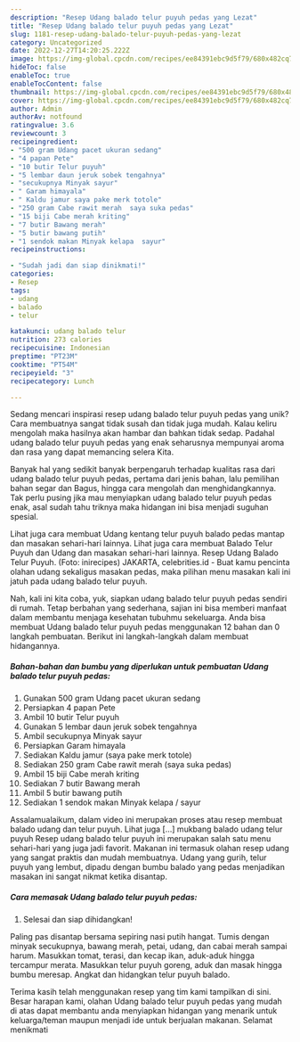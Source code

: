 ```yaml
---
description: "Resep Udang balado telur puyuh pedas yang Lezat"
title: "Resep Udang balado telur puyuh pedas yang Lezat"
slug: 1181-resep-udang-balado-telur-puyuh-pedas-yang-lezat
category: Uncategorized
date: 2022-12-27T14:20:25.222Z
image: https://img-global.cpcdn.com/recipes/ee84391ebc9d5f79/680x482cq70/udang-balado-telur-puyuh-pedas-foto-resep-utama.jpg
hideToc: false
enableToc: true
enableTocContent: false
thumbnail: https://img-global.cpcdn.com/recipes/ee84391ebc9d5f79/680x482cq70/udang-balado-telur-puyuh-pedas-foto-resep-utama.jpg
cover: https://img-global.cpcdn.com/recipes/ee84391ebc9d5f79/680x482cq70/udang-balado-telur-puyuh-pedas-foto-resep-utama.jpg
author: Admin
authorAv: notfound
ratingvalue: 3.6
reviewcount: 3
recipeingredient:
- "500 gram Udang pacet ukuran sedang"
- "4 papan Pete"
- "10 butir Telur puyuh"
- "5 lembar daun jeruk sobek tengahnya"
- "secukupnya Minyak sayur"
- " Garam himayala"
- " Kaldu jamur saya pake merk totole"
- "250 gram Cabe rawit merah  saya suka pedas"
- "15 biji Cabe merah kriting"
- "7 butir Bawang merah"
- "5 butir bawang putih"
- "1 sendok makan Minyak kelapa  sayur"
recipeinstructions:

- "Sudah jadi dan siap dinikmati!"
categories:
- Resep
tags:
- udang
- balado
- telur

katakunci: udang balado telur 
nutrition: 273 calories
recipecuisine: Indonesian
preptime: "PT23M"
cooktime: "PT54M"
recipeyield: "3"
recipecategory: Lunch

---
```





Sedang mencari inspirasi resep udang balado telur puyuh pedas yang unik? Cara membuatnya sangat tidak susah dan tidak juga mudah. Kalau keliru mengolah maka hasilnya akan hambar dan bahkan tidak sedap. Padahal udang balado telur puyuh pedas yang enak seharusnya mempunyai aroma dan rasa yang dapat memancing selera Kita.





Banyak hal yang sedikit banyak berpengaruh terhadap kualitas rasa dari udang balado telur puyuh pedas, pertama dari jenis bahan, lalu pemilihan bahan segar dan Bagus, hingga cara mengolah dan menghidangkannya. Tak perlu pusing jika mau menyiapkan udang balado telur puyuh pedas enak,      asal sudah tahu triknya maka hidangan ini bisa menjadi suguhan spesial.














Lihat juga cara membuat Udang kentang telur puyuh balado pedas mantap dan masakan sehari-hari lainnya. Lihat juga cara membuat Balado Telur Puyuh dan Udang dan masakan sehari-hari lainnya. Resep Udang Balado Telur Puyuh. (Foto: inirecipes) JAKARTA, celebrities.id - Buat kamu pencinta olahan udang sekaligus masakan pedas, maka pilihan menu masakan kali ini jatuh pada udang balado telur puyuh.






Nah, kali ini kita coba, yuk, siapkan udang balado telur puyuh pedas sendiri di rumah. Tetap berbahan yang sederhana, sajian ini bisa memberi manfaat dalam membantu menjaga kesehatan tubuhmu sekeluarga. Anda bisa membuat Udang balado telur puyuh pedas menggunakan 12 bahan dan 0 langkah pembuatan. Berikut ini langkah-langkah dalam membuat hidangannya.

<!--inarticleads1-->

##### Bahan-bahan dan bumbu yang diperlukan untuk pembuatan Udang balado telur puyuh pedas:

1. Gunakan 500 gram Udang pacet ukuran sedang
1. Persiapkan 4 papan Pete
1. Ambil 10 butir Telur puyuh
1. Gunakan 5 lembar daun jeruk sobek tengahnya
1. Ambil secukupnya Minyak sayur
1. Persiapkan  Garam himayala
1. Sediakan  Kaldu jamur (saya pake merk totole)
1. Sediakan 250 gram Cabe rawit merah  (saya suka pedas)
1. Ambil 15 biji Cabe merah kriting
1. Sediakan 7 butir Bawang merah
1. Ambil 5 butir bawang putih
1. Sediakan 1 sendok makan Minyak kelapa / sayur


Assalamualaikum, dalam video ini merupakan proses atau resep membuat balado udang dan telur puyuh. Lihat juga […] mukbang balado udang telur puyuh Resep udang balado telur puyuh ini merupakan salah satu menu sehari-hari yang juga jadi favorit. Makanan ini termasuk olahan resep udang yang sangat praktis dan mudah membuatnya. Udang yang gurih, telur puyuh yang lembut, dipadu dengan bumbu balado yang pedas menjadikan masakan ini sangat nikmat ketika disantap. 

<!--inarticleads2-->

##### Cara memasak Udang balado telur puyuh pedas:


1. Selesai dan siap dihidangkan!

Paling pas disantap bersama sepiring nasi putih hangat. Tumis dengan minyak secukupnya, bawang merah, petai, udang, dan cabai merah sampai harum. Masukkan tomat, terasi, dan kecap ikan, aduk-aduk hingga tercampur merata. Masukkan telur puyuh goreng, aduk dan masak hingga bumbu meresap. Angkat dan hidangkan telur puyuh balado. 

Terima kasih telah menggunakan resep yang tim kami tampilkan di sini. Besar harapan kami, olahan Udang balado telur puyuh pedas yang mudah di atas dapat membantu anda menyiapkan hidangan yang menarik untuk keluarga/teman maupun menjadi ide untuk berjualan makanan. Selamat menikmati
